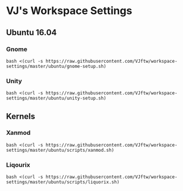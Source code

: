 # VJ's Workspace Settings

## Ubuntu 16.04

### Gnome
```
bash <(curl -s https://raw.githubusercontent.com/VJftw/workspace-settings/master/ubuntu/gnome-setup.sh)
```

### Unity
```
bash <(curl -s https://raw.githubusercontent.com/VJftw/workspace-settings/master/ubuntu/unity-setup.sh)
```

## Kernels

### Xanmod
```
bash <(curl -s https://raw.githubusercontent.com/VJftw/workspace-settings/master/ubuntu/scripts/xanmod.sh)
```

### Liqourix
```
bash <(curl -s https://raw.githubusercontent.com/VJftw/workspace-settings/master/ubuntu/scripts/liquorix.sh)
```
